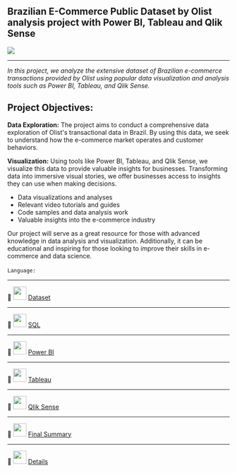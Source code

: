 ## Brazilian E-Commerce Public Dataset by Olist analysis project with Power BI, Tableau and Qlik Sense

![](Untitled.png)

---
*In this project, we analyze the extensive dataset of Brazilian e-commerce transactions provided by Olist using popular data visualization and analysis tools such as Power BI, Tableau, and Qlik Sense.*

## Project Objectives:

**Data Exploration:** The project aims to conduct a comprehensive data exploration of Olist's transactional data in Brazil. By using this data, we seek to understand how the e-commerce market operates and customer behaviors.

**Visualization:** Using tools like Power BI, Tableau, and Qlik Sense, we visualize this data to provide valuable insights for businesses. Transforming data into immersive visual stories, we offer businesses access to insights they can use when making decisions.

- Data visualizations and analyses
- Relevant video tutorials and guides
- Code samples and data analysis work
- Valuable insights into the e-commerce industry

Our project will serve as a great resource for those with advanced knowledge in data analysis and visualization. Additionally, it can be educational and inspiring for those looking to improve their skills in e-commerce and data science.

`Language:` <img src="https://upload.wikimedia.org/wikipedia/commons/b/bb/Turkey_flag_300.png" width="25" height="15" />

---
🔵 
<img src="https://cdn3.iconfinder.com/data/icons/logos-and-brands-adobe/512/189_Kaggle-512.png" width="30" height="30" />
[Dataset](https://www.kaggle.com/datasets/olistbr/brazilian-ecommerce "Dataset")

---

🔵 
<img src="https://www.freeiconspng.com/thumbs/sql-server-icon-png/sql-server-icon-png-29.png" width="30" height="30" />
[SQL](https://drive.google.com/drive/folders/1tiISS_-ylyenGsAQZ0rr9-LtaX39ZUW9 "SQL Part" )

---

🔵 
<img src="https://www.pngmart.com/files/23/Power-Bi-Logo-PNG-File.png" width="30" height="30" />
[Power BI](https://drive.google.com/drive/folders/1VOi7QaWVFB26R90xddzj2A4cVawJYZf5 "Power BI Part")

---

🔵 
<img src="https://www.svgrepo.com/show/354428/tableau-icon.svg" width="30" height="30" />
[Tableau](https://drive.google.com/drive/folders/17Iq2G0yxQxduJhKsHeOS4zgsYoGk3lm_ "Tableau Part")

---

🔵 
<img src="https://creazilla-store.fra1.digitaloceanspaces.com/icons/3256983/file-type-qlikview-icon-md.png" width="30" height="30" />
[Qlik Sense](https://drive.google.com/drive/folders/1LeDgFcogKOq6TryXx8AuLODOs78Zojdq "Qlik Sense Part")

---

🔵 
<img src="https://icones.pro/wp-content/uploads/2021/03/icone-mp4-symbole-png-rouge.png" width="30" height="30" />
[Final Summary](https://drive.google.com/file/d/1J4huevKEF_dRnHplU96-XpiK-s3aaeqS/view?usp=drive_link "Final Summary")

---

🔵 
<img src="https://icones.pro/wp-content/uploads/2021/03/icone-pdf-symbole-png-rouge.png" width="30" height="30" />
[Details](https://drive.google.com/file/d/1tr4nkhX4Tn0q4EKuMmLwmC1UullDuQej/view?usp=sharing "Info")


